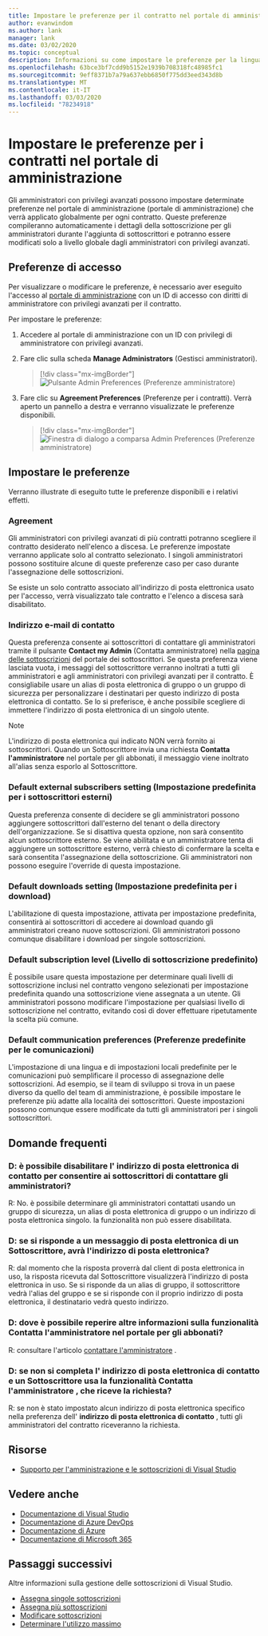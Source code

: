 ```yaml
---
title: Impostare le preferenze per il contratto nel portale di amministrazione
author: evanwindom
ms.author: lank
manager: lank
ms.date: 03/02/2020
ms.topic: conceptual
description: Informazioni su come impostare le preferenze per la lingua, i contatti, il livello di sottoscrizione e altre opzioni nel portale di amministrazione
ms.openlocfilehash: 63bce3bf7cdd9b5152e1939b708318fc48985fc1
ms.sourcegitcommit: 9eff8371b7a79a637ebb6850f775dd3eed343d8b
ms.translationtype: MT
ms.contentlocale: it-IT
ms.lasthandoff: 03/03/2020
ms.locfileid: "78234918"
---
```

# <a name="set-preferences-for-your-agreements-in-the-administration-portal"></a>Impostare le preferenze per i contratti nel portale di amministrazione
Gli amministratori con privilegi avanzati possono impostare determinate preferenze nel portale di amministrazione (portale di amministrazione) che verrà applicato globalmente per ogni contratto.  Queste preferenze compileranno automaticamente i dettagli della sottoscrizione per gli amministratori durante l'aggiunta di sottoscrittori e potranno essere modificati solo a livello globale dagli amministratori con privilegi avanzati.  

## <a name="access-preferences"></a>Preferenze di accesso
Per visualizzare o modificare le preferenze, è necessario aver eseguito l'accesso al [portale di amministrazione](https://manage.visualstudio.com) con un ID di accesso con diritti di amministratore con privilegi avanzati per il contratto.  

Per impostare le preferenze:
1. Accedere al portale di amministrazione con un ID con privilegi di amministratore con privilegi avanzati.
2. Fare clic sulla scheda **Manage Administrators** (Gestisci amministratori).
   > [!div class="mx-imgBorder"]
   > ![Pulsante Admin Preferences (Preferenze amministratore)](_img/admin-prefs/admin-prefs-button.png)

3. Fare clic su **Agreement Preferences** (Preferenze per i contratti).
Verrà aperto un pannello a destra e verranno visualizzate le preferenze disponibili. 

   > [!div class="mx-imgBorder"]
   > ![Finestra di dialogo a comparsa Admin Preferences (Preferenze amministratore)](_img/admin-prefs/admin-prefs-flyout.png)

## <a name="set-your-preferences"></a>Impostare le preferenze
Verranno illustrate di eseguito tutte le preferenze disponibili e i relativi effetti. 

### <a name="agreement"></a>Agreement
Gli amministratori con privilegi avanzati di più contratti potranno scegliere il contratto desiderato nell'elenco a discesa.  Le preferenze impostate verranno applicate solo al contratto selezionato.  I singoli amministratori possono sostituire alcune di queste preferenze caso per caso durante l'assegnazione delle sottoscrizioni. 

Se esiste un solo contratto associato all'indirizzo di posta elettronica usato per l'accesso, verrà visualizzato tale contratto e l'elenco a discesa sarà disabilitato. 

### <a name="contact-email-address"></a>Indirizzo e-mail di contatto
Questa preferenza consente ai sottoscrittori di contattare gli amministratori tramite il pulsante **Contact my Admin** (Contatta amministratore) nella [pagina delle sottoscrizioni](https://my.visualstudio.com/subscriptions) del portale dei sottoscrittori.  Se questa preferenza viene lasciata vuota, i messaggi del sottoscrittore verranno inoltrati a tutti gli amministratori e agli amministratori con privilegi avanzati per il contratto.  È consigliabile usare un alias di posta elettronica di gruppo o un gruppo di sicurezza per personalizzare i destinatari per questo indirizzo di posta elettronica di contatto. Se lo si preferisce, è anche possibile scegliere di immettere l'indirizzo di posta elettronica di un singolo utente.

> [!NOTE]
> L'indirizzo di posta elettronica qui indicato NON verrà fornito ai sottoscrittori.  Quando un Sottoscrittore invia una richiesta **Contatta l'amministratore** nel portale per gli abbonati, il messaggio viene inoltrato all'alias senza esporlo al Sottoscrittore. 

### <a name="default-external-subscribers-setting"></a>Default external subscribers setting (Impostazione predefinita per i sottoscrittori esterni)
Questa preferenza consente di decidere se gli amministratori possono aggiungere sottoscrittori dall'esterno del tenant o della directory dell'organizzazione.  Se si disattiva questa opzione, non sarà consentito alcun sottoscrittore esterno.  Se viene abilitata e un amministratore tenta di aggiungere un sottoscrittore esterno, verrà chiesto di confermare la scelta e sarà consentita l'assegnazione della sottoscrizione. Gli amministratori non possono eseguire l'override di questa impostazione. 

### <a name="default-downloads-setting"></a>Default downloads setting (Impostazione predefinita per i download)
L'abilitazione di questa impostazione, attivata per impostazione predefinita, consentirà ai sottoscrittori di accedere ai download quando gli amministratori creano nuove sottoscrizioni.  Gli amministratori possono comunque disabilitare i download per singole sottoscrizioni.  

### <a name="default-subscription-level"></a>Default subscription level (Livello di sottoscrizione predefinito)
È possibile usare questa impostazione per determinare quali livelli di sottoscrizione inclusi nel contratto vengono selezionati per impostazione predefinita quando una sottoscrizione viene assegnata a un utente.  Gli amministratori possono modificare l'impostazione per qualsiasi livello di sottoscrizione nel contratto, evitando così di dover effettuare ripetutamente la scelta più comune. 

### <a name="default-communication-preferences"></a>Default communication preferences (Preferenze predefinite per le comunicazioni)
L'impostazione di una lingua e di impostazioni locali predefinite per le comunicazioni può semplificare il processo di assegnazione delle sottoscrizioni.  Ad esempio, se il team di sviluppo si trova in un paese diverso da quello del team di amministrazione, è possibile impostare le preferenze più adatte alla località dei sottoscrittori. Queste impostazioni possono comunque essere modificate da tutti gli amministratori per i singoli sottoscrittori. 

## <a name="frequently-asked-questions"></a>Domande frequenti
### <a name="q--can-i-disable-the-contact-email-address-so-subscribers-cannot-contact-administrators"></a>D: è possibile disabilitare l' **indirizzo di posta elettronica di contatto** per consentire ai sottoscrittori di contattare gli amministratori?
R: No. è possibile determinare gli amministratori contattati usando un gruppo di sicurezza, un alias di posta elettronica di gruppo o un indirizzo di posta elettronica singolo. la funzionalità non può essere disabilitata.

### <a name="q-if-i-answer-a-subscribers-email-will-they-have-my-email-address"></a>D: se si risponde a un messaggio di posta elettronica di un Sottoscrittore, avrà l'indirizzo di posta elettronica?
R: dal momento che la risposta proverrà dal client di posta elettronica in uso, la risposta ricevuta dal Sottoscrittore visualizzerà l'indirizzo di posta elettronica in uso.  Se si risponde da un alias di gruppo, il sottoscrittore vedrà l'alias del gruppo  e se si risponde con il proprio indirizzo di posta elettronica, il destinatario vedrà questo indirizzo.  

### <a name="q-where-can-i-find-out-more-about-the-contact-my-admin-feature-in-the-subscriber-portal"></a>D: dove è possibile reperire altre informazioni sulla funzionalità **Contatta l'amministratore** nel portale per gli abbonati?
R: consultare l'articolo [contattare l'amministratore](contact-my-admin.md) . 

### <a name="q-if-we-dont-complete-the-contact-email-address-and-a-subscriber-uses-the-contact-my-admin-feature-who-receives-their-request"></a>D: se non si completa l' **indirizzo di posta elettronica di contatto** e un Sottoscrittore usa la funzionalità **Contatta l'amministratore** , che riceve la richiesta?
R: se non è stato impostato alcun indirizzo di posta elettronica specifico nella preferenza dell' **indirizzo di posta elettronica di contatto** , tutti gli amministratori del contratto riceveranno la richiesta. 

## <a name="resources"></a>Risorse
- [Supporto per l'amministrazione e le sottoscrizioni di Visual Studio](https://visualstudio.microsoft.com/support/support-overview-vs)

## <a name="see-also"></a>Vedere anche
- [Documentazione di Visual Studio](https://docs.microsoft.com/visualstudio/)
- [Documentazione di Azure DevOps](https://docs.microsoft.com/azure/devops/)
- [Documentazione di Azure](https://docs.microsoft.com/azure/)
- [Documentazione di Microsoft 365](https://docs.microsoft.com/microsoft-365/)

## <a name="next-steps"></a>Passaggi successivi
Altre informazioni sulla gestione delle sottoscrizioni di Visual Studio.
- [Assegna singole sottoscrizioni](assign-license.md)
- [Assegna più sottoscrizioni](assign-license-bulk.md)
- [Modificare sottoscrizioni](edit-license.md)
- [Determinare l'utilizzo massimo](maximum-usage.md)



